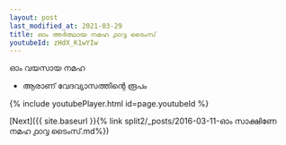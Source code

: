 ```yaml
---
layout: post
last_modified_at: 2021-03-29
title: ഓം അർത്ഥായ നമഹ ൧൦൮ ടൈംസ്
youtubeId: zHdX_K1wYIw
---
```

 
 
 ഓം വയസായ നമഹ 
 
 -  ആരാണ് വേദവ്യാസത്തിന്റെ രൂപം 
 
  
 
  
 
 
 
 
 
 


{% include youtubePlayer.html id=page.youtubeId %}
 
[Next]({{ site.baseurl }}{% link  split2/_posts/2016-03-11-ഓം സാക്ഷിണേ നമഹ ൧൦൮ ടൈംസ്.md%})
 
